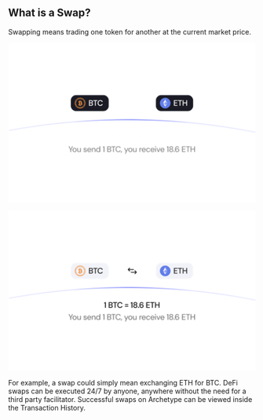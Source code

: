 ## What is a Swap?

Swapping means trading one token for another at the current market price. 

<p align="center">
  <img src="https://raw.githubusercontent.com/Premian-Labs/archetype-info-center/master/public/diagrams/02-what-is-a-swap-dark.png" alt="swap-dark" class="dark-only"/>
</p>

<p align="center">
  <img src="https://raw.githubusercontent.com/Premian-Labs/archetype-info-center/master/public/diagrams/02-what-is-a-swap-light.png" alt="swap-light" class="light-only"/>
</p>

For example, a swap could simply mean exchanging ETH for BTC. DeFi swaps can be executed 24/7 by anyone, anywhere without the need for a third party facilitator. Successful swaps on Archetype can be viewed inside the Transaction History.
